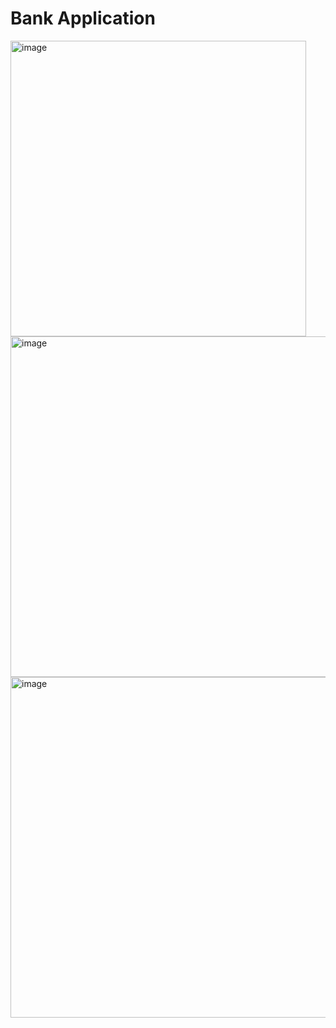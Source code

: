 # Bank Application

<img width="473" alt="image" src="https://github.com/user-attachments/assets/1b90da71-a5a9-4fa7-bbbe-c723b8a1831a" />


<img width="545" alt="image" src="https://github.com/user-attachments/assets/d7e63abd-bc4f-42d0-941f-0ef16bec1695" />

<img width="545" alt="image" src="https://github.com/user-attachments/assets/7857c916-18e9-4a23-8055-38775f983380" />
